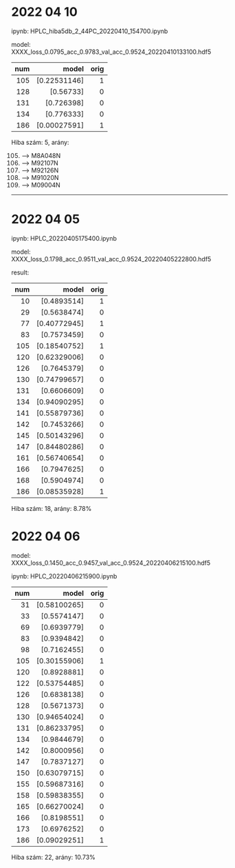 # 2022 04 10

ipynb: HPLC_hiba5db_2_44PC_20220410_154700.ipynb

model: XXXX_loss_0.0795_acc_0.9783_val_acc_0.9524_20220410133100.hdf5

|num|model|orig|
|---:|---:|---:|
|105|[0.22531146]|1|
|128|[0.56733]|0|
|131|[0.726398]|0|
|134|[0.776333]|0|
|186|[0.00027591]|1|


Hiba szám:      5, arány: 

 105. --> M8A048N
 128. --> M92107N
 131. --> M92126N
 134. --> M91020N
 186. --> M09004N
--------------------------------------

# 2022 04 05
ipynb: HPLC_20220405175400.ipynb

model: XXXX_loss_0.1798_acc_0.9511_val_acc_0.9524_20220405222800.hdf5

result:

|num|model|orig|
|---:|---:|---:|
|10|[0.4893514]| 1|
|29| [0.5638474]| 0|
|77| [0.40772945]| 1|
|83| [0.7573459]| 0|
|105| [0.18540752]| 1|
|120| [0.62329006]| 0|
|126| [0.7645379]| 0|
|130| [0.74799657]| 0|
|131| [0.6606609]| 0|
|134| [0.94090295]| 0|
|141| [0.55879736]| 0|
|142| [0.7453266]| 0|
|145| [0.50143296]| 0|
|147| [0.84480286]| 0|
|161| [0.56740654]| 0|
|166| [0.7947625]| 0|
|168| [0.5904974]| 0|
|186| [0.08535928]| 1|

Hiba szám:     18, arány: 8.78%


# 2022 04 06
model: XXXX_loss_0.1450_acc_0.9457_val_acc_0.9524_20220406215100.hdf5

ipynb: HPLC_20220406215900.ipynb

|num|model|orig|
|---:|---:|---:|
|31|[0.58100265]|0|
|33|[0.5574147]|0|
|69|[0.6939779]|0|
|83|[0.9394842]|0|
|98|[0.7162455]|0|
|105|[0.30155906]|1|
|120|[0.8928881]|0|
|122|[0.53754485]|0|
|126|[0.6838138]|0|
|128|[0.5671373]|0|
|130|[0.94654024]|0|
|131|[0.86233795]|0|
|134|[0.9844679]|0|
|142|[0.8000956]|0|
|147|[0.7837127]|0|
|150|[0.63079715]|0|
|155|[0.59687316]|0|
|158|[0.59838355]|0|
|165|[0.66270024]|0|
|166|[0.8198551]|0|
|173|[0.6976252]|0|
|186|[0.09029251]|1|

Hiba szám:     22, arány: 10.73% 

